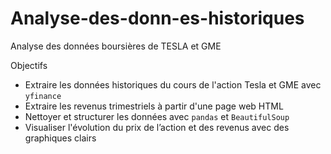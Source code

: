 # Analyse-des-donn-es-historiques
Analyse des données boursières de TESLA et GME

Objectifs

- Extraire les données historiques du cours de l'action Tesla et GME avec `yfinance`
- Extraire les revenus trimestriels à partir d'une page web HTML
- Nettoyer et structurer les données avec `pandas` et `BeautifulSoup`
- Visualiser l'évolution du prix de l’action et des revenus avec des graphiques clairs
